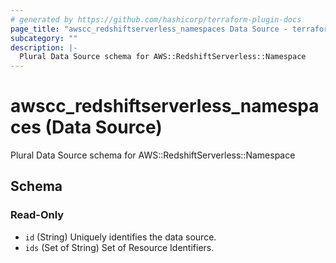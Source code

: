 ```yaml
---
# generated by https://github.com/hashicorp/terraform-plugin-docs
page_title: "awscc_redshiftserverless_namespaces Data Source - terraform-provider-awscc"
subcategory: ""
description: |-
  Plural Data Source schema for AWS::RedshiftServerless::Namespace
---
```


# awscc_redshiftserverless_namespaces (Data Source)

Plural Data Source schema for AWS::RedshiftServerless::Namespace



<!-- schema generated by tfplugindocs -->
## Schema

### Read-Only

- `id` (String) Uniquely identifies the data source.
- `ids` (Set of String) Set of Resource Identifiers.
